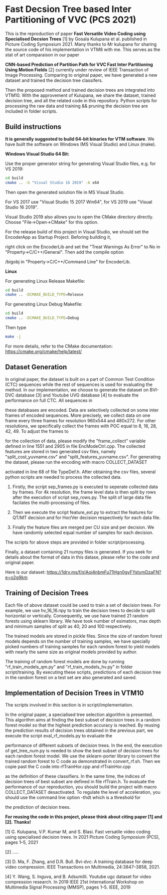 Fast Decsion Tree based Inter Partitioning of VVC (PCS 2021)
============================================================

This is the reproduction of paper **Fast Versatile Video Coding using Specialised Decsion Trees** [1] by Gosala Kulupana et al. published in Picture Coding Symposium 2021. Many thanks to Mr kulupana for sharing the source code of his implementation in VTM8 with me. This serves as the stat of art comparaison in our paper 

**CNN-based Prediction of Partition Path for VVC Fast Inter Partitioning Using Motion Fields** [2] currently under review of IEEE Transaction of Image Processing. Comparing to original paper, we have generated a new dataset and trained the decision tree classifers.

Then the proposed method and trained decision trees are integrated into VTM10. With the approvement of Kulupana, we share the dataset, trained decision tree, and all the related code in this repository. Python scripts for processing the raw data and training && pruning the decision tree are included in folder scripts.



Build instructions
------------------

**It is generally suggested to build 64-bit binaries for VTM software**. We have built the software on Windows (MS Visual Studio) and Linux (make).  




**Windows Visual Studio 64 Bit:**

Use the proper generator string for generating Visual Studio files, e.g. for VS 2019:

```bash
cd build
cmake .. -G "Visual Studio 16 2019" -A x64
```

Then open the generated solution file in MS Visual Studio.

For VS 2017 use "Visual Studio 15 2017 Win64", for VS 2019 use "Visual Studio 16 2019".

Visual Studio 2019 also allows you to open the CMake directory directly. Choose "File->Open->CMake" for this option.

For the release build of this project in Visual Studio, we should set the EncoderApp as Startup Project. Beforing building it, 

right click on the EncoderLib and set the "Treat Warnings As Error" to No in "Property->C/C++/General". Then add the compile option 

/bigobj in "Property->C/C++/Command Line" for EncoderLib. 
 

**Linux**

For generating Linux Release Makefile:
```bash
cd build
cmake .. -DCMAKE_BUILD_TYPE=Release
```
For generating Linux Debug Makefile:
```bash
cd build
cmake .. -DCMAKE_BUILD_TYPE=Debug
```

Then type
```bash
make -j
```

For more details, refer to the CMake documentation: https://cmake.org/cmake/help/latest/



Dataset Generation
------------------

In original paper, the dataset is built on a part of Common Test Condition (CTC) sequences while the rest of sequences is used for evaluating the method. In our implementation, we choose to generate the dataset on BVI-DVC database [3] and Youtube UVG database [4] to evaluate the performance on full CTC. All sequences in     

these databases are encoded. Data are selectively collected on some inter frames of encoded sequences. More precisely, we collect data on one frame every three frames for resolution 960x544 and 480x272. For other resolutions, we specifically collect the frames with POC equal to 8, 16, 28, 42, 49. To adjust the frames to

for the collection of data, please modify the "frame_collect" variable defined in line 1551 and 2905 in file EncModeCtrl.cpp. The collected features are stored in two generated csv files, namely "split_cost_yuvname.csv" and "split_features_yuvname.csv". For generating the dataset, please run the encoding with macro COLLECT_DATASET

activated in line 68 of file TypeDef.h. After obtaining the csv files, several python scripts are needed to process the collected data.


1. Firstly, the script sep_frames.py is executed to seperate collected data by frames. For 4k resolution, the frame level data is then split by rows after the execution of script sep_rows.py. The split of large data file facilates the multi-processing of files.

2. Then we execute the script feature_ext.py to extract the features for QT/MT decision and for Hor/Ver decision respectively for each data file.

3. Finally the feature files are merged per CU size and per decision. We have randomly selected equal number of samples for each decision.

The scripts for above steps are provided in folder script/processing.

Finally, a dataset containing 21 numpy files is generated. If you seek for details about the format of data in this datase, please refer to the code and original paper. 

Here is our dataset: https://1drv.ms/f/s!Aoi4nbmFu71Hgn0gvFYstymDzaFN?e=o2g9km


Training of Decision Trees 
--------------------------

Each file of above dataset could be used to train a set of decision trees. For example, we use hv_16_16.npy to train the decision trees to decide to split horizontal or vertically. Consequently, we use have trained 21 random forests using sklearn library. We have took number of esimators, max depth and minimum samples of split as 40, 20 and 100 respectively.

The trained models are stored in pickle files. Since the size of random forest models depends on the number of training samples, we have specially picked numbers of training samples for each random forest to yield models with nearly the same size as original models provided by author.

The training of random forest models are done by running "rf_train_models_qm.py" and "rf_train_models_hv.py" in folder script/training. By executing these scripts, predictions of each decision tree in the random forest on a test set are also generated and saved.



Implementation of Decision Trees in VTM10 
--------------------------

The scripts involved in this section is in script/implementation.

In the original paper, a specialised tree selection algorithm is presented. This algorithm aims at finding the best subset of decision trees in a random forest model so that the highest prediction accuracy is reached. By reusing the prediction results of decision trees obtained in the previous part, we execute the script eval_rf_models.py to evaluate the 

performance of different subsets of decision trees. In the end, the execution of get_tree_num.py is needed to show the best subset of decision trees for each random forest model. We use the sklearn-porter library to convert the trained random forest to C code as demonstrated in convert_rf.sh. Then we copie past the C code into rfTrainHor.cpp and rfTrainHor.cpp

as the definition of these classifiers. In the same time, the indices of decision trees of best subset are defined in file rfTrain.h. To evaluate the performance of our reproduction, you should build the project with macro COLLECT_DATASET desactivated. To regulate the level of acceleration, you should use the command line option -thdt which is a threshold for 

the prediction of decision trees.





**For reusing the code in this project, please think about citing paper [1] and [2]. Thanks!**


[1] G. Kulupana, V.P. Kumar M, and S. Blasi. Fast versatile video coding
using specialised decision trees. In 2021 Picture Coding Symposium
(PCS), pages 1–5, 2021

[2] .....

[3] D. Ma, F. Zhang, and D.R. Bull. Bvi-dvc: A training database for deep
video compression. IEEE Transactions on Multimedia, 24:3847–3858,
2021.

[4] Y. Wang, S. Inguva, and B. Adsumilli. Youtube ugc dataset for video
compression research. In 2019 IEEE 21st International Workshop on
Multimedia Signal Processing (MMSP), pages 1–5. IEEE, 2019





